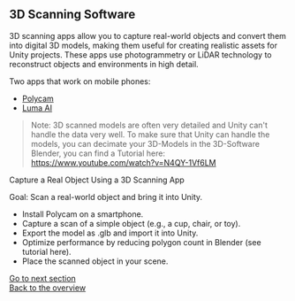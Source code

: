 ## <a name="3d scan"></a>3D Scanning Software

3D scanning apps allow you to capture real-world objects and convert them into digital 3D models, making them useful for creating realistic assets for Unity projects. These apps use photogrammetry or LiDAR technology to reconstruct objects and environments in high detail.

Two apps that work on mobile phones: 
- [Polycam](https://apps.apple.com/de/app/polycam-lidar-3d-scanner/id1532482376)
- [Luma AI](https://apps.apple.com/de/app/luma-3d-capture/id1615849914)

> Note: 3D scanned models are often very detailed and Unity can't handle the data very well. To make sure that Unity can handle the models, you can decimate your 3D-Models in the 3D-Software Blender, you can find a Tutorial here: https://www.youtube.com/watch?v=N4QY-1Vf6LM 

Capture a Real Object Using a 3D Scanning App

Goal: Scan a real-world object and bring it into Unity.

- Install Polycam on a smartphone.
- Capture a scan of a simple object (e.g., a cup, chair, or toy).
- Export the model as .glb and import it into Unity.
- Optimize performance by reducing polygon count in Blender (see tutorial here).
- Place the scanned object in your scene.


[Go to next section](2_OnlineTools.md)\
[Back to the overview](readme.md)